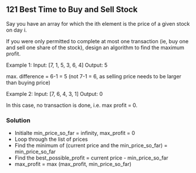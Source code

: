 ## 121 Best Time to Buy and Sell Stock

Say you have an array for which the ith element is the price of a given stock on day i.

If you were only permitted to complete at most one transaction (ie, buy one and sell one share of the stock), design an algorithm to find the maximum profit.

Example 1:
Input: [7, 1, 5, 3, 6, 4]
Output: 5

max. difference = 6-1 = 5 (not 7-1 = 6, as selling price needs to be larger than buying price)

Example 2:
Input: [7, 6, 4, 3, 1]
Output: 0

In this case, no transaction is done, i.e. max profit = 0.

### Solution
- Initialte min_price_so_far = infinity, max_profit = 0
- Loop through the list of prices
- Find the minimum of (current price and the min_price_so_far) = min_price_so_far
- Find the best_possible_profit =  current price - min_price_so_far
- max_profit = max (max_profit, min_price_so_far)